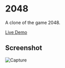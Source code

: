 # 2048
A clone of the game 2048.

[Live Demo](https://celadon-rabanadas-57983d.netlify.app/)

## Screenshot
![Capture](https://user-images.githubusercontent.com/85205294/176957538-f4eec10b-7faa-4d96-833e-f269cd1f04e1.PNG)
